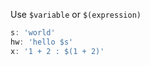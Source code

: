 Use `$variable` or `$(expression)`

```javascript
s: 'world'
hw: 'hello $s'
x: '1 + 2 : $(1 + 2)'
```

